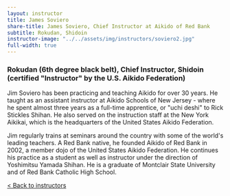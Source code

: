 ```yaml
---
layout: instructor
title: James Soviero
share-title: James Soviero, Chief Instructor at Aikido of Red Bank
subtitle: Rokudan, Shidoin
instructor-image: "../../assets/img/instructors/soviero2.jpg"
full-width: true
---
```


### Rokudan (6th degree black belt), Chief Instructor, Shidoin (certified "Instructor" by the U.S. Aikido Federation)

Jim Soviero has been practicing and teaching Aikido for over 30 years. He taught as an assistant instructor at Aikido Schools of New Jersey - where he spent almost three years as a full-time apprentice, or "uchi deshi" to Rick Stickles Shihan. He also served on the instruction staff at the New York Aikikai, which is the headquarters of the United States Aikido Federation.

Jim regularly trains at seminars around the country with some of the world's leading teachers. A Red Bank native, he founded Aikido of Red Bank in 2002, a member dojo of the United States Aikido Federation. He continues his practice as a student as well as instructor under the direction of Yoshimitsu Yamada Shihan. He is a graduate of Montclair State University and of Red Bank Catholic High School.

[< Back to instructors](../)
